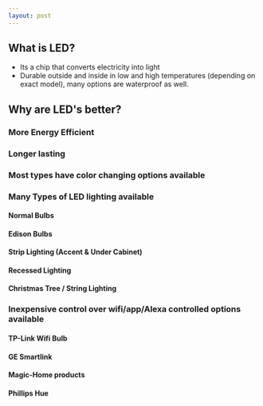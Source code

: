 ```yaml
---
layout: post
---
```


## What is LED? 
- Its a chip that converts electricity into light 
- Durable outside and inside in low and high temperatures (depending on exact model), many options are waterproof as well.


## Why are LED's better?
### More Energy Efficient
### Longer lasting
### Most types have color changing options available
### Many Types of LED lighting available 
#### Normal Bulbs
#### Edison Bulbs
#### Strip Lighting (Accent & Under Cabinet)
#### Recessed Lighting
#### Christmas Tree / String Lighting
### Inexpensive control over wifi/app/Alexa controlled options available 
#### TP-Link Wifi Bulb
#### GE Smartlink 
#### Magic-Home products
#### Phillips Hue



